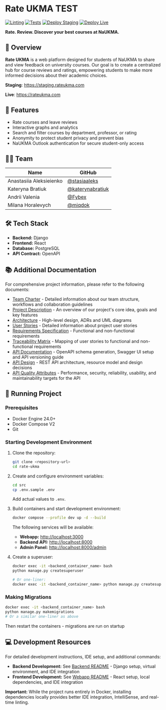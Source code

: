 # Rate UKMA TEST

[![Linting](https://github.com/ukma-cs-ssdm-2025/rate-ukma/actions/workflows/linting.yml/badge.svg)](https://github.com/ukma-cs-ssdm-2025/rate-ukma/actions/workflows/linting.yml)
[![Tests](https://github.com/ukma-cs-ssdm-2025/rate-ukma/actions/workflows/test.yml/badge.svg)](https://github.com/ukma-cs-ssdm-2025/rate-ukma/actions/workflows/test.yml)
[![Deploy Staging](https://github.com/ukma-cs-ssdm-2025/rate-ukma/actions/workflows/deploy-staging.yml/badge.svg)](https://github.com/ukma-cs-ssdm-2025/rate-ukma/actions/workflows/deploy-staging.yml)
[![Deploy Live](https://github.com/ukma-cs-ssdm-2025/rate-ukma/actions/workflows/deploy-live.yml/badge.svg)](https://github.com/ukma-cs-ssdm-2025/rate-ukma/actions/workflows/deploy-live.yml)

**Rate. Review. Discover your best courses at NaUKMA.**

## 📌 Overview

**Rate UKMA** is a web platform designed for students of NaUKMA to share and view feedback on university courses. Our goal is to create a centralized hub for course reviews and ratings, empowering students to make more informed decisions about their academic choices.

**Staging**: <https://staging.rateukma.com>

**Live**: <https://rateukma.com>

## 🧩 Features

- Rate courses and leave reviews
- Interactive graphs and analytics
- Search and filter courses by department, professor, or rating
- Anonymity to protect student privacy and prevent bias
- NaUKMA Outlook authentication for secure student-only access

## 🧑‍💻 Team

| Name                    | GitHub                                                 |
| ----------------------- | ------------------------------------------------------ |
| Anastasiia Aleksieienko | [@stasiaaleks](https://github.com/stasiaaleks)         |
| Kateryna Bratiuk        | [@katerynabratiuk](https://github.com/katerynabratiuk) |
| Andrii Valenia          | [@Fybex](https://github.com/Fybex)                     |
| Milana Horalevych       | [@miqdok](https://github.com/miqdok)                   |

## 🛠️ Tech Stack

- **Backend:** Django
- **Frontend:** React
- **Database:** PostgreSQL
- **API Contract:** OpenAPI

## 📚 Additional Documentation

For comprehensive project information, please refer to the following documents:

- [Team Charter](TeamCharter.md) - Detailed information about our team structure, workflows and collaboration guidelines
- [Project Description](Project-Description.md) - An overview of our project's core idea, goals and key features
- [Architecture](docs/architecture/) - High-level design, ADRs and UML diagrams
- [User Stories](docs/requirements/user-stories.md) - Detailed information about project user stories
- [Requirements Specification](docs/requirements/requirements.md) - Functional and non-functional requirements
- [Traceability Matrix](docs/traceability-matrix.md) - Mapping of user stories to functional and non-functional requirements
- [API Documentation](docs/api/api-documentation.md) - OpenAPI schema generation, Swagger UI setup and API versioning guide
- [API Design](docs/api/api-design.md) - REST API architecture, resource model and design decisions
- [API Quality Attributes](docs/api/api-quality-attributes.md) - Performance, security, reliability, usability, and maintainability targets for the API

## 🚀 Running Project

### Prerequisites

- Docker Engine 24.0+
- Docker Compose V2
- Git

### Starting Development Environment

1. Clone the repository:

   ```bash
   git clone <repository-url>
   cd rate-ukma
   ```

2. Create and configure environment variables:

   ```bash
   cd src
   cp .env.sample .env
   ```

   Add actual values to `.env`.

3. Build containers and start development environment:

   ```bash
   docker compose --profile dev up -d --build
   ```

   The following services will be available:

   - **Webapp:** <http://localhost:3000>
   - **Backend API:** <http://localhost:8000>
   - **Admin Panel:** <http://localhost:8000/admin>

4. Create a superuser:

   ```bash
   docker exec -it <backend_container_name> bash
   python manage.py createsuperuser

   # Or one-liner:
   docker exec -it <backend_container_name> python manage.py createsuperuser
   ```

### Making Migrations

```bash
docker exec -it <backend_container_name> bash
python manage.py makemigrations
# Or a similar one-liner as above
```

Then restart the containers - migrations are run on startup

## 💻 Development Resources

For detailed development instructions, IDE setup, and additional commands:

- **Backend Development:** See [Backend README](src/backend/README.md) - Django setup, virtual environment, and IDE integration
- **Frontend Development:** See [Webapp README](src/webapp/README.md) - React setup, local dependencies, and IDE integration

**Important:** While the project runs entirely in Docker, installing dependencies locally provides better IDE integration, IntelliSense, and real-time linting.
